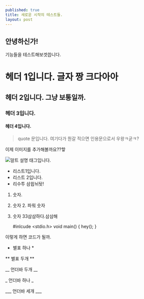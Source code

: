 ```yaml
---
published: true
title: 새로운 시작의 테스트들.
layout: post
---
```

## 안녕하신가!

기능들을 테스트해보겟씁니다.

# 헤더 1입니다. 글자 짱 크다아아

## 헤더 2입니다. 그냥 보통일까.

### 헤더 3입니다.

#### 헤더 4입니다.

> quote 문입니다. 여기다가 뭔갈 적으면 인용문으로서 우왕ㅋ굳ㅋ?

이제 이미지를 추가해볼까요??핳

![알트 설명 태그입니다.](https://lh3.googleusercontent.com/_R4LwKbw3PocZtQ3zy2IZRBPiYz1cpMP2lMDSbwUoh2-saqyvKfrnDJHPCchcVglDHRgTFpi5jBVj8J1ZnxOOQQh64_burtYNKUAQ1LwLSJcDH_T7J5MqqKtNjdCUPogiFe3cO_qaahR1YTios2iHit-prauos5OScr54KNsXTFrqPStrqn2MC79Ea_SSYUZK8uxOPDuvH0qQLFsvjjJDOK8P7MBAH_pHnxPTzHGUlRR0FpoFF0bX5DudWnMBtIWQcchnAIyEGEz9FOybMsLvRcpjBB99DNoeDIRh5kFWRVQCzzmgZP1v6DNrsEhrJMm2i9Q63WLETYgyZp_o8Haonq8XI6Hz8UdjMtcgMjgBMSqK8-l__k7v9Fmv_dFpovk8y-b2MSiJEI6g3n6UlnrU5olsLptnauHr0kWm_B50SIq7GhF0TAl3RlC5lS2SPiIJ4SMk2piSEUL9Xco8XfuXKxYwYQnB3B0wbEbUqVLqEE-ny13IwKbopxFlTnEAoMBtYpB2JPFBGo4x8-xxPTQCm79s8mlM7p4saXYvtfrRfXc4qla1zR5O2Ea5L3kqt0ONMOhBbokhEyHNvFUP4-J6mO-iU10SsomIx2eDk8AwgY6PelQ=w964-h568-no)

- 리스트1입니다.
- 리스트 2입니다.
- 리수투 삼윕뉘돳!

1. 숫자.
2. 숫자 2. 파워 숫자
3. 숫자 33삼삼하다.삼삼해


	#inlcude <stdio.h>
    void main() {
    	hey();
    }

이렇게 하면 코드가 될까.


* 별표 하나 *


** 별표 두개 **


__ 언더바 두개 __


_ 언더바 하나 _

___ 언더바 세개 ___
